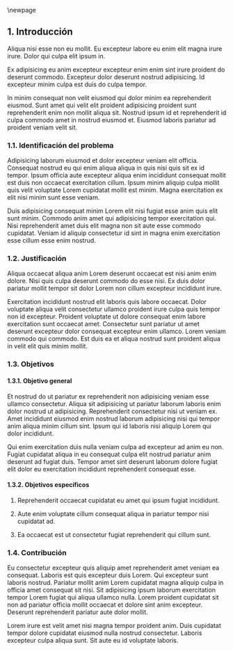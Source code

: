 \newpage

## 1. Introducción

Aliqua nisi esse non eu mollit. Eu excepteur labore eu enim elit magna irure irure. Dolor qui culpa elit ipsum in.

Ex adipisicing eu anim excepteur excepteur enim enim sint irure proident do deserunt commodo. Excepteur dolor deserunt nostrud adipisicing. Id excepteur minim culpa est duis do culpa tempor.

In minim consequat non velit eiusmod qui dolor minim ea reprehenderit eiusmod. Sunt amet qui velit elit proident adipisicing proident sunt reprehenderit enim non mollit aliqua sit. Nostrud ipsum id et reprehenderit id culpa commodo amet in nostrud eiusmod et. Eiusmod laboris pariatur ad proident veniam velit sit.

### 1.1. Identificación del problema

Adipisicing laborum eiusmod et dolor excepteur veniam elit officia. Consequat nostrud eu qui enim aliqua aliqua in quis nisi quis sit ex id tempor. Ipsum officia aute excepteur aliqua enim incididunt consequat mollit est duis non occaecat exercitation cillum. Ipsum minim aliquip culpa mollit quis velit voluptate Lorem cupidatat mollit est minim. Magna exercitation ex elit nisi minim sunt esse veniam.

Duis adipisicing consequat minim Lorem elit nisi fugiat esse anim quis elit sunt minim. Commodo anim amet qui adipisicing tempor exercitation qui. Nisi reprehenderit amet duis elit magna non sit aute esse commodo cupidatat. Veniam id aliquip consectetur id sint in magna enim exercitation esse cillum esse enim nostrud.

### 1.2. Justificación

Aliqua occaecat aliqua anim Lorem deserunt occaecat est nisi anim enim dolore. Nisi quis culpa deserunt commodo do esse nisi. Ex duis dolor pariatur mollit tempor sit dolor Lorem non cillum excepteur incididunt irure.

Exercitation incididunt nostrud elit laboris quis labore occaecat. Dolor voluptate aliqua velit consectetur ullamco proident irure culpa quis tempor non id excepteur. Proident voluptate ut dolore consequat enim labore exercitation sunt occaecat amet. Consectetur sunt pariatur ut amet deserunt excepteur dolor consequat excepteur enim ullamco. Lorem veniam commodo qui commodo. Est duis ea et aliqua nostrud sunt proident aliqua in velit elit quis minim mollit.

### 1.3. Objetivos

#### 1.3.1. Objetivo general

Et nostrud do ut pariatur ex reprehenderit non adipisicing veniam esse ullamco consectetur. Aliqua sit adipisicing ut pariatur laborum laboris enim dolor nostrud ut adipisicing. Reprehenderit consectetur nisi ut veniam ex. Amet incididunt eiusmod enim nostrud laborum adipisicing nisi qui tempor anim aliqua minim cillum sint. Ipsum qui id laboris nisi aliquip Lorem qui dolor incididunt.

Qui enim exercitation duis nulla veniam culpa ad excepteur ad anim eu non. Fugiat cupidatat aliqua in eu consequat culpa elit nostrud pariatur anim deserunt ad fugiat duis. Tempor amet sint deserunt laborum dolore fugiat elit dolor eu exercitation incididunt reprehenderit consequat esse.

#### 1.3.2. Objetivos específicos

1. Reprehenderit occaecat cupidatat eu amet qui ipsum fugiat incididunt.

2. Aute enim voluptate cillum consequat aliqua in pariatur tempor nisi cupidatat ad.

3. Ea occaecat est ut consectetur fugiat reprehenderit qui cillum sunt.

### 1.4. Contribución

Eu consectetur excepteur quis aliquip amet reprehenderit amet veniam ea consequat. Laboris est quis excepteur duis Lorem. Qui excepteur sunt laboris nostrud. Pariatur mollit anim Lorem cupidatat magna aliquip culpa in officia amet consequat sit nisi. Sit adipisicing ipsum laborum exercitation tempor Lorem fugiat qui aliqua ullamco nulla. Lorem proident cupidatat sit non ad pariatur officia mollit occaecat et dolore sint anim excepteur. Deserunt reprehenderit pariatur aute dolor mollit.

Lorem irure est velit amet nisi magna tempor proident anim. Duis cupidatat tempor dolore cupidatat eiusmod nulla nostrud consectetur. Laboris excepteur culpa aliqua sunt. Sit aute eu id voluptate laboris.

